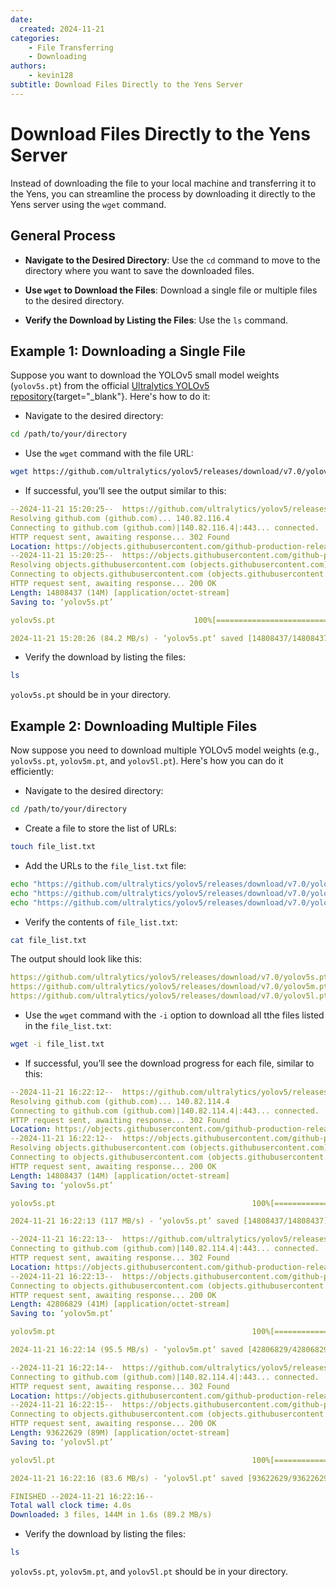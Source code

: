 ```yaml
---
date:
  created: 2024-11-21
categories:
    - File Transferring
    - Downloading
authors:
    - kevin128
subtitle: Download Files Directly to the Yens Server
---
```


# Download Files Directly to the Yens Server

Instead of downloading the file to your local machine and transferring it to the Yens, you can streamline the process by downloading it directly to the Yens server using the `wget` command.

<!-- more -->

## General Process

- **Navigate to the Desired Directory**: Use the `cd` command to move to the directory where you want to save the downloaded files.

- **Use `wget` to Download the Files**: Download a single file or multiple files to the desired directory.

- **Verify the Download by Listing the Files**: Use the `ls` command.

## Example 1: Downloading a Single File

Suppose you want to download the YOLOv5 small model weights (`yolov5s.pt`) from the official [Ultralytics YOLOv5 repository](https://github.com/ultralytics/yolov5){target="_blank"}. Here's how to do it:

- Navigate to the desired directory:
```bash title="Terminal Command"
cd /path/to/your/directory
```

- Use the `wget` command with the file URL:
```bash title="Terminal Command"
wget https://github.com/ultralytics/yolov5/releases/download/v7.0/yolov5s.pt
```

- If successful, you’ll see the output similar to this:
```{.yaml .no-copy title="Terminal Output"}
--2024-11-21 15:20:25--  https://github.com/ultralytics/yolov5/releases/download/v7.0/yolov5s.pt
Resolving github.com (github.com)... 140.82.116.4
Connecting to github.com (github.com)|140.82.116.4|:443... connected.
HTTP request sent, awaiting response... 302 Found
Location: https://objects.githubusercontent.com/github-production-release-asset-2e65be/264818686/381bd8a8-8910-4e9e-b0dd-2752951ef78c?X-Amz-Algorithm=AWS4-HMAC-SHA256&X-Amz-Credential=releaseassetproduction%2F20241121%2Fus-east-1%2Fs3%2Faws4_request&X-Amz-Date=20241121T232025Z&X-Amz-Expires=300&X-Amz-Signature=a433e86330069677c4af618dfa3dbf5d5078e6145c5b109fc3fd77bad1bf4697&X-Amz-SignedHeaders=host&response-content-disposition=attachment%3B%20filename%3Dyolov5s.pt&response-content-type=application%2Foctet-stream [following]
--2024-11-21 15:20:25--  https://objects.githubusercontent.com/github-production-release-asset-2e65be/264818686/381bd8a8-8910-4e9e-b0dd-2752951ef78c?X-Amz-Algorithm=AWS4-HMAC-SHA256&X-Amz-Credential=releaseassetproduction%2F20241121%2Fus-east-1%2Fs3%2Faws4_request&X-Amz-Date=20241121T232025Z&X-Amz-Expires=300&X-Amz-Signature=a433e86330069677c4af618dfa3dbf5d5078e6145c5b109fc3fd77bad1bf4697&X-Amz-SignedHeaders=host&response-content-disposition=attachment%3B%20filename%3Dyolov5s.pt&response-content-type=application%2Foctet-stream
Resolving objects.githubusercontent.com (objects.githubusercontent.com)... 185.199.111.133, 185.199.110.133, 185.199.108.133, ...
Connecting to objects.githubusercontent.com (objects.githubusercontent.com)|185.199.111.133|:443... connected.
HTTP request sent, awaiting response... 200 OK
Length: 14808437 (14M) [application/octet-stream]
Saving to: ‘yolov5s.pt’

yolov5s.pt                               100%[==================================================================================>]  14.12M  84.2MB/s    in 0.2s    

2024-11-21 15:20:26 (84.2 MB/s) - ‘yolov5s.pt’ saved [14808437/14808437]
```

- Verify the download by listing the files:
```bash title="Terminal Command"
ls
```
`yolov5s.pt` should be in your directory.

## Example 2: Downloading Multiple Files

Now suppose you need to download multiple YOLOv5 model weights (e.g., `yolov5s.pt`, `yolov5m.pt`, and `yolov5l.pt`). Here's how you can do it efficiently:

- Navigate to the desired directory:
```bash title="Terminal Command"
cd /path/to/your/directory
```

- Create a file to store the list of URLs:
```bash title="Terminal Command"
touch file_list.txt
```

- Add the URLs to the `file_list.txt` file:
```bash title="Terminal Command"
echo "https://github.com/ultralytics/yolov5/releases/download/v7.0/yolov5s.pt" >> file_list.txt
echo "https://github.com/ultralytics/yolov5/releases/download/v7.0/yolov5m.pt" >> file_list.txt
echo "https://github.com/ultralytics/yolov5/releases/download/v7.0/yolov5l.pt" >> file_list.txt
```

- Verify the contents of `file_list.txt`:
```bash title="Terminal Command"
cat file_list.txt
```
The output should look like this:
```{.yaml .no-copy title="Terminal Output"}
https://github.com/ultralytics/yolov5/releases/download/v7.0/yolov5s.pt
https://github.com/ultralytics/yolov5/releases/download/v7.0/yolov5m.pt
https://github.com/ultralytics/yolov5/releases/download/v7.0/yolov5l.pt
```

- Use the `wget` command with the `-i` option to download all tthe files listed in the `file_list.txt`:
```bash title="Terminal Command"
wget -i file_list.txt
```

- If successful, you’ll see the download progress for each file, similar to this:
```{.yaml .no-copy title="Terminal Output"}
--2024-11-21 16:22:12--  https://github.com/ultralytics/yolov5/releases/download/v7.0/yolov5s.pt
Resolving github.com (github.com)... 140.82.114.4
Connecting to github.com (github.com)|140.82.114.4|:443... connected.
HTTP request sent, awaiting response... 302 Found
Location: https://objects.githubusercontent.com/github-production-release-asset-2e65be/264818686/381bd8a8-8910-4e9e-b0dd-2752951ef78c?X-Amz-Algorithm=AWS4-HMAC-SHA256&X-Amz-Credential=releaseassetproduction%2F20241122%2Fus-east-1%2Fs3%2Faws4_request&X-Amz-Date=20241122T002212Z&X-Amz-Expires=300&X-Amz-Signature=8ef596a593fbe2a25e34942d0d007273a1082b6182691bad5a7c6aa6478180bd&X-Amz-SignedHeaders=host&response-content-disposition=attachment%3B%20filename%3Dyolov5s.pt&response-content-type=application%2Foctet-stream [following]
--2024-11-21 16:22:12--  https://objects.githubusercontent.com/github-production-release-asset-2e65be/264818686/381bd8a8-8910-4e9e-b0dd-2752951ef78c?X-Amz-Algorithm=AWS4-HMAC-SHA256&X-Amz-Credential=releaseassetproduction%2F20241122%2Fus-east-1%2Fs3%2Faws4_request&X-Amz-Date=20241122T002212Z&X-Amz-Expires=300&X-Amz-Signature=8ef596a593fbe2a25e34942d0d007273a1082b6182691bad5a7c6aa6478180bd&X-Amz-SignedHeaders=host&response-content-disposition=attachment%3B%20filename%3Dyolov5s.pt&response-content-type=application%2Foctet-stream
Resolving objects.githubusercontent.com (objects.githubusercontent.com)... 185.199.110.133, 185.199.111.133, 185.199.108.133, ...
Connecting to objects.githubusercontent.com (objects.githubusercontent.com)|185.199.110.133|:443... connected.
HTTP request sent, awaiting response... 200 OK
Length: 14808437 (14M) [application/octet-stream]
Saving to: ‘yolov5s.pt’

yolov5s.pt                                            100%[========================================================================================================================>]  14.12M  --.-KB/s    in 0.1s    

2024-11-21 16:22:13 (117 MB/s) - ‘yolov5s.pt’ saved [14808437/14808437]

--2024-11-21 16:22:13--  https://github.com/ultralytics/yolov5/releases/download/v7.0/yolov5m.pt
Connecting to github.com (github.com)|140.82.114.4|:443... connected.
HTTP request sent, awaiting response... 302 Found
Location: https://objects.githubusercontent.com/github-production-release-asset-2e65be/264818686/7acc87ed-9e1f-4d4a-8bdc-0912393948df?X-Amz-Algorithm=AWS4-HMAC-SHA256&X-Amz-Credential=releaseassetproduction%2F20241122%2Fus-east-1%2Fs3%2Faws4_request&X-Amz-Date=20241122T002213Z&X-Amz-Expires=300&X-Amz-Signature=024eb9d6418da5993180d4f805ac237d9a6548c6346283ac123932b9d78d5311&X-Amz-SignedHeaders=host&response-content-disposition=attachment%3B%20filename%3Dyolov5m.pt&response-content-type=application%2Foctet-stream [following]
--2024-11-21 16:22:13--  https://objects.githubusercontent.com/github-production-release-asset-2e65be/264818686/7acc87ed-9e1f-4d4a-8bdc-0912393948df?X-Amz-Algorithm=AWS4-HMAC-SHA256&X-Amz-Credential=releaseassetproduction%2F20241122%2Fus-east-1%2Fs3%2Faws4_request&X-Amz-Date=20241122T002213Z&X-Amz-Expires=300&X-Amz-Signature=024eb9d6418da5993180d4f805ac237d9a6548c6346283ac123932b9d78d5311&X-Amz-SignedHeaders=host&response-content-disposition=attachment%3B%20filename%3Dyolov5m.pt&response-content-type=application%2Foctet-stream
Connecting to objects.githubusercontent.com (objects.githubusercontent.com)|185.199.110.133|:443... connected.
HTTP request sent, awaiting response... 200 OK
Length: 42806829 (41M) [application/octet-stream]
Saving to: ‘yolov5m.pt’

yolov5m.pt                                            100%[========================================================================================================================>]  40.82M  95.5MB/s    in 0.4s    

2024-11-21 16:22:14 (95.5 MB/s) - ‘yolov5m.pt’ saved [42806829/42806829]

--2024-11-21 16:22:14--  https://github.com/ultralytics/yolov5/releases/download/v7.0/yolov5l.pt
Connecting to github.com (github.com)|140.82.114.4|:443... connected.
HTTP request sent, awaiting response... 302 Found
Location: https://objects.githubusercontent.com/github-production-release-asset-2e65be/264818686/638b4816-c501-4617-9384-54fd42a62e3a?X-Amz-Algorithm=AWS4-HMAC-SHA256&X-Amz-Credential=releaseassetproduction%2F20241122%2Fus-east-1%2Fs3%2Faws4_request&X-Amz-Date=20241122T002215Z&X-Amz-Expires=300&X-Amz-Signature=9ac43aa748f4ca5616c710f70b62cd3076f1871d4e50e81004c22d1c20bc0b7d&X-Amz-SignedHeaders=host&response-content-disposition=attachment%3B%20filename%3Dyolov5l.pt&response-content-type=application%2Foctet-stream [following]
--2024-11-21 16:22:15--  https://objects.githubusercontent.com/github-production-release-asset-2e65be/264818686/638b4816-c501-4617-9384-54fd42a62e3a?X-Amz-Algorithm=AWS4-HMAC-SHA256&X-Amz-Credential=releaseassetproduction%2F20241122%2Fus-east-1%2Fs3%2Faws4_request&X-Amz-Date=20241122T002215Z&X-Amz-Expires=300&X-Amz-Signature=9ac43aa748f4ca5616c710f70b62cd3076f1871d4e50e81004c22d1c20bc0b7d&X-Amz-SignedHeaders=host&response-content-disposition=attachment%3B%20filename%3Dyolov5l.pt&response-content-type=application%2Foctet-stream
Connecting to objects.githubusercontent.com (objects.githubusercontent.com)|185.199.110.133|:443... connected.
HTTP request sent, awaiting response... 200 OK
Length: 93622629 (89M) [application/octet-stream]
Saving to: ‘yolov5l.pt’

yolov5l.pt                                            100%[========================================================================================================================>]  89.29M  83.6MB/s    in 1.1s    

2024-11-21 16:22:16 (83.6 MB/s) - ‘yolov5l.pt’ saved [93622629/93622629]

FINISHED --2024-11-21 16:22:16--
Total wall clock time: 4.0s
Downloaded: 3 files, 144M in 1.6s (89.2 MB/s)
```

- Verify the download by listing the files:
```bash title="Terminal Command"
ls
```
`yolov5s.pt`,  `yolov5m.pt`, and `yolov5l.pt`  should be in your directory.
